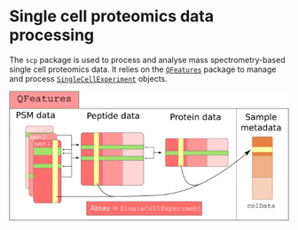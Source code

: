 # Single cell proteomics data processing

The `scp` package is used to process and analyse mass spectrometry-based single cell proteomics data.
It relies on the [`QFeatures`](https://rformassspectrometry.github.io/QFeatures/) package to manage and
process [`SingleCellExperiment`](http://bioconductor.org/packages/release/bioc/html/SingleCellExperiment.html)
objects.

<img align="center" src="https://github.com/UCLouvain-CBIO/scp/raw/master/vignettes/figures/SCP_framework.png">
